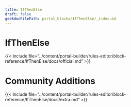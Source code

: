 ```yaml
---
title: IfThenElse
draft: false
geekdocFilePath: portal_blocks/IfThenElse/_index.md
---
```

# IfThenElse
{{< include file="../content/portal-builder/rules-editor/block-reference/IfThenElse/docs/official.md" >}}

# Community Additions

{{< include file="../content/portal-builder/rules-editor/block-reference/IfThenElse/docs/extra.md" >}}